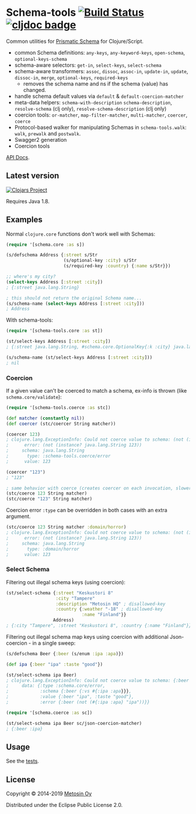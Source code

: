 # Schema-tools [![Build Status](https://travis-ci.org/metosin/schema-tools.svg?branch=master)](https://travis-ci.org/metosin/schema-tools) [![cljdoc badge](https://cljdoc.org/badge/metosin/schema-tools)](https://cljdoc.org/d/metosin/schema-tools/CURRENT)

Common utilities for [Prismatic Schema](https://github.com/Prismatic/schema) for Clojure/Script.

* common Schema definitions: `any-keys`, `any-keyword-keys`, `open-schema`, `optional-keys-schema`
* schema-aware selectors: `get-in`, `select-keys`, `select-schema`
* schema-aware transformers: `assoc`, `dissoc`, `assoc-in`, `update-in`, `update`, `dissoc-in`, `merge`, `optional-keys`, `required-keys`
  * removes the schema name and ns if the schema (value) has changed.
* handle schema default values via `default` & `default-coercion-matcher`
* meta-data helpers: `schema-with-description` `schema-description`, `resolve-schema` (clj only), `resolve-schema-description` (clj only)
* coercion tools: `or-matcher`, `map-filter-matcher`, `multi-matcher`, `coercer`, `coerce`
* Protocol-based walker for manipulating Schemas in `schema-tools.walk`: `walk`, `prewalk` and `postwalk`.
* Swagger2 generation
* Coercion tools

[API Docs](https://cljdoc.org/d/metosin/schema-tools/CURRENT).

## Latest version

[![Clojars Project](http://clojars.org/metosin/schema-tools/latest-version.svg)](http://clojars.org/metosin/schema-tools)

Requires Java 1.8.

## Examples

Normal `clojure.core` functions don't work well with Schemas:

```clojure
(require '[schema.core :as s])

(s/defschema Address {:street s/Str
                      (s/optional-key :city) s/Str
                      (s/required-key :country) {:name s/Str}})

;; where's my city?
(select-keys Address [:street :city])
; {:street java.lang.String}

; this should not return the original Schema name...
(s/schema-name (select-keys Address [:street :city]))
; Address
```

With schema-tools:

```clojure
(require '[schema-tools.core :as st])

(st/select-keys Address [:street :city])
; {:street java.lang.String, #schema.core.OptionalKey{:k :city} java.lang.String}

(s/schema-name (st/select-keys Address [:street :city]))
; nil
```

### Coercion

If a given value can't be coerced to match a schema, ex-info is thrown (like `schema.core/validate`):

```clojure
(require '[schema-tools.coerce :as stc])

(def matcher (constantly nil))
(def coercer (stc/coercer String matcher))

(coercer 123)
; clojure.lang.ExceptionInfo: Could not coerce value to schema: (not (instance? java.lang.String 123))
;      error: (not (instance? java.lang.String 123))
;     schema: java.lang.String
;       type: :schema-tools.coerce/error
;      value: 123

(coercer "123")
; "123"

; same behavior with coerce (creates coercer on each invocation, slower)
(stc/coerce 123 String matcher)
(stc/coerce "123" String matcher)
```

Coercion error `:type` can be overridden in both cases with an extra argument.

```clojure
(stc/coerce 123 String matcher :domain/horror)
; clojure.lang.ExceptionInfo: Could not coerce value to schema: (not (instance? java.lang.String 123))
;      error: (not (instance? java.lang.String 123))
;     schema: java.lang.String
;       type: :domain/horror
;      value: 123
```

### Select Schema

Filtering out illegal schema keys (using coercion):

```clojure
(st/select-schema {:street "Keskustori 8"
                   :city "Tampere"
                   :description "Metosin HQ" ; disallowed-key
                   :country {:weather "-18" ; disallowed-key
                             :name "Finland"}}
                  Address)
; {:city "Tampere", :street "Keskustori 8", :country {:name "Finland"}}
```

Filtering out illegal schema map keys using coercion with additional Json-coercion - in a single sweep:

```clojure
(s/defschema Beer {:beer (s/enum :ipa :apa)})

(def ipa {:beer "ipa" :taste "good"})

(st/select-schema ipa Beer)
; clojure.lang.ExceptionInfo: Could not coerce value to schema: {:beer (not (#{:ipa :apa} "ipa"))}
;     data: {:type :schema.core/error,
;            :schema {:beer {:vs #{:ipa :apa}}},
;            :value {:beer "ipa", :taste "good"},
;            :error {:beer (not (#{:ipa :apa} "ipa"))}}

(require '[schema.coerce :as sc])

(st/select-schema ipa Beer sc/json-coercion-matcher)
; {:beer :ipa}
```

## Usage

See the [tests](https://github.com/metosin/schema-tools/tree/master/test/).

## License

Copyright © 2014-2019 [Metosin Oy](http://www.metosin.fi)

Distributed under the Eclipse Public License 2.0.
